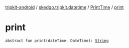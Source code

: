 [tripkit-android](../../index.md) / [skedgo.tripkit.datetime](../index.md) / [PrintTime](index.md) / [print](./print.md)

# print

`abstract fun print(dateTime: DateTime): `[`String`](https://kotlinlang.org/api/latest/jvm/stdlib/kotlin/-string/index.html)